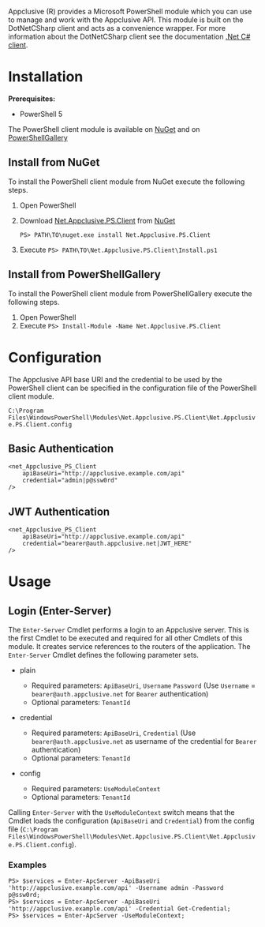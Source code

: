 Appclusive (R) provides a Microsoft PowerShell module which you can use to manage and work with the Appclusive API. This module is built on the DotNetCSharp client and acts as a convenience wrapper. For more information about the DotNetCSharp client see the documentation [.Net C# client](../DotNetCSharp/!index).


# Installation

**Prerequisites:**

* PowerShell 5

The PowerShell client module is available on [NuGet](https://www.nuget.org/packages/Net.Appclusive.PS.Client/) and on [PowerShellGallery](https://www.powershellgallery.com/packages/Net.Appclusive.PS.Client)

## Install from NuGet

To install the PowerShell client module from NuGet execute the following steps.

1. Open PowerShell
1. Download [Net.Appclusive.PS.Client](https://www.nuget.org/packages/Net.Appclusive.PS.Client/) from [NuGet](https://www.nuget.org/)

	`PS> PATH\TO\nuget.exe install Net.Appclusive.PS.Client`

1. Execute `PS> PATH\TO\Net.Appclusive.PS.Client\Install.ps1`

## Install from PowerShellGallery

To install the PowerShell client module from PowerShellGallery execute the following steps.

1. Open PowerShell
1. Execute `PS> Install-Module -Name Net.Appclusive.PS.Client`

# Configuration

The Appclusive API base URI and the credential to be used by the PowerShell client can be specified in the configuration file of the PowerShell client module.

`C:\Program Files\WindowsPowerShell\Modules\Net.Appclusive.PS.Client\Net.Appclusive.PS.Client.config`

## Basic Authentication

	<net_Appclusive_PS_Client
		apiBaseUri="http://appclusive.example.com/api"
		credential="admin|p@ssw0rd"
	/>

## JWT Authentication

	<net_Appclusive_PS_Client
		apiBaseUri="http://appclusive.example.com/api"
		credential="bearer@auth.appclusive.net|JWT_HERE"
	/>


# Usage

## Login (Enter-Server)

The `Enter-Server` Cmdlet performs a login to an Appclusive server. This is the first Cmdlet to be executed and required for all other Cmdlets of this module. It creates service references to the routers of the application. The `Enter-Server` Cmdlet defines the following parameter sets. 

* plain

    * Required parameters: `ApiBaseUri`, `Username` `Password` (Use `Username` = `bearer@auth.appclusive.net` for `Bearer` authentication)
    * Optional parameters: `TenantId`

* credential

    * Required parameters: `ApiBaseUri`, `Credential` (Use `bearer@auth.appclusive.net` as username of the credential for `Bearer` authentication)
    * Optional parameters: `TenantId`
  
* config

    * Required parameters: `UseModuleContext`
    * Optional parameters: `TenantId`
  
Calling `Enter-Server` with the `UseModuleContext` switch means that the Cmdlet loads the configuration (`ApiBaseUri` and `Credential`) from the config file (`C:\Program Files\WindowsPowerShell\Modules\Net.Appclusive.PS.Client\Net.Appclusive.PS.Client.config`).

### Examples

```
PS> $services = Enter-ApcServer -ApiBaseUri 'http://appclusive.example.com/api' -Username admin -Password p@ssw0rd;
PS> $services = Enter-ApcServer -ApiBaseUri 'http://appclusive.example.com/api' -Credential Get-Credential;
PS> $services = Enter-ApcServer -UseModuleContext;
```
